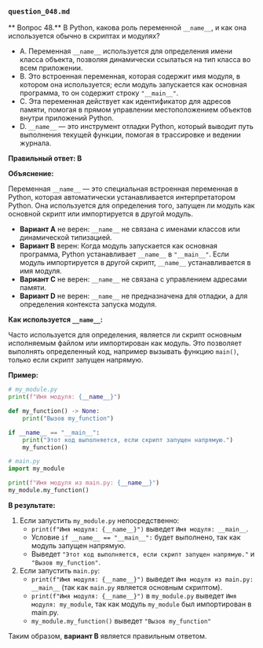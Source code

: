 ### `question_048.md`

** Вопрос 48.** В Python, какова роль переменной `__name__`, и как она используется обычно в скриптах и модулях?

- A. Переменная `__name__` используется для определения имени класса объекта, позволяя динамически ссылаться на тип класса во всем приложении.
- B. Это встроенная переменная, которая содержит имя модуля, в котором она используется; если модуль запускается как основная программа, то он содержит строку `"__main__"`.
- C. Эта переменная действует как идентификатор для адресов памяти, помогая в прямом управлении местоположением объектов внутри приложений Python.
- D. `__name__` — это инструмент отладки Python, который выводит путь выполнения текущей функции, помогая в трассировке и ведении журнала.

**Правильный ответ: B**

**Объяснение:**

Переменная `__name__` — это специальная встроенная переменная в Python, которая автоматически устанавливается интерпретатором Python. Она используется для определения того, запущен ли модуль как основной скрипт или импортируется в другой модуль.

*   **Вариант A** не верен: `__name__` не связана с именами классов или динамической типизацией.
*   **Вариант B** верен: Когда модуль запускается как основная программа, Python устанавливает `__name__` в `"__main__"`. Если модуль импортируется в другой скрипт, `__name__` устанавливается в имя модуля.
*   **Вариант C** не верен: `__name__` не связана с управлением адресами памяти.
*   **Вариант D** не верен:  `__name__` не предназначена для отладки, а для определения контекста запуска модуля.

**Как используется `__name__`:**

Часто используется для определения, является ли скрипт основным исполняемым файлом или импортирован как модуль. Это позволяет выполнять определенный код, например вызывать функцию `main()`, только если скрипт запущен напрямую.

**Пример:**

```python
# my_module.py
print(f"Имя модуля: {__name__}")

def my_function() -> None:
    print("Вызов my_function")

if __name__ == "__main__":
    print("Этот код выполняется, если скрипт запущен напрямую.")
    my_function()

# main.py
import my_module

print(f"Имя модуля из main.py: {__name__}")
my_module.my_function()
```

**В результате:**

1.  Если запустить `my_module.py` непосредственно:
    *   `print(f"Имя модуля: {__name__}")` выведет `Имя модуля: __main__`.
    *   Условие `if __name__ == "__main__":` будет выполнено, так как модуль запущен напрямую.
    *   Выведет `"Этот код выполняется, если скрипт запущен напрямую."` и `"Вызов my_function"`.
2.  Если запустить `main.py`:
    *   `print(f"Имя модуля: {__name__}")` выведет `Имя модуля из main.py: __main__` (так как `main.py` является основным скриптом).
    *  `print(f"Имя модуля: {__name__}")` в `my_module.py` выведет `Имя модуля: my_module`, так как модуль `my_module` был импортирован в main.py.
    *   `my_module.my_function()` выведет `"Вызов my_function"`

Таким образом, **вариант B** является правильным ответом.
